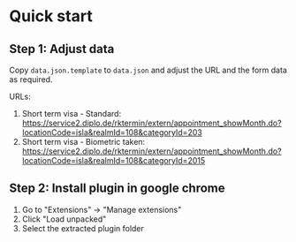 # Quick start
## Step 1: Adjust data
Copy `data.json.template` to `data.json` and adjust the URL and the form data as required.

URLs:
1. Short term visa - Standard: https://service2.diplo.de/rktermin/extern/appointment_showMonth.do?locationCode=isla&realmId=108&categoryId=203
2. Short term visa - Biometric taken: https://service2.diplo.de/rktermin/extern/appointment_showMonth.do?locationCode=isla&realmId=108&categoryId=2015

## Step 2: Install plugin in google chrome
1. Go to "Extensions" -> "Manage extensions" 
2. Click "Load unpacked"
3. Select the extracted plugin folder
